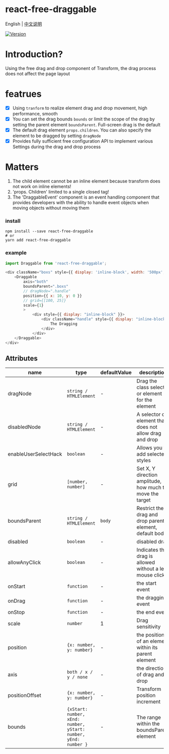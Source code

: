 # react-free-draggable

English | [中文说明](./README_CN.md)

[![Version](https://img.shields.io/badge/version-1.0.0-green)](https://www.npmjs.com/package/react-free-draggable)

# Introduction?

Using the free drag and drop component of Transform, the drag process does not affect the page layout

# featrues

- [x] Using `tranform` to realize element drag and drop movement, high performance, smooth
- [x] You can set the drag bounds `bounds` or limit the scope of the drag by setting the parent element `boundsParent`. Full-screen drag is the default
- [x] The default drag element `props.children`. You can also specify the element to be dragged by setting `dragNode`
- [x] Provides fully sufficient free configuration API to implement various Settings during the drag and drop process

# Matters

1. The child element cannot be an inline element because transform does not work on inline elements!
2. 'props. Children' limited to a single closed tag!
2. The 'DraggableEvent' component is an event handling component that provides developers with the ability to handle event objects when moving objects without moving them

### install
```
npm install --save react-free-draggable
# or
yarn add react-free-draggable
```

### example
```javascript
import Draggable from 'react-free-draggable';

<div className="boxs" style={{ display: 'inline-block', width: '500px', background: "red" }}>
    <Draggable
        axis="both"
        boundsParent=".boxs"
        // dragNode=".handle"
        position={{ x: 10, y: 0 }}
        // grid={[100, 25]}
        scale={1}
        >
            <div style={{ display: "inline-block" }}>
                <div className="handle" style={{ display: "inline-block", width: "80px",background: "blue", cursor: "pointer", height: "100%" }} type="default" onClick={this.clickToast}>
                    The Dragging
                </div>
            </div>
    </Draggable>
</div>
```

## Attributes

| name                          | type                  | defaultValue                                                   | description                                                                                                      |
| ----------------------------- | --------------------- | -------------------------------------------------------------- | --------------------------------------------------------------------------------------------------------- |
| dragNode                      | `string / HTMLElement`            | -                                                  | Drag the class selector or element for the element                                                                                  |
| disabledNode                  | `string / HTMLElement`            | -                                                  | A selector or element that does not allow drag and drop                                                                              |
| enableUserSelectHack          | `boolean`                         | -                                                  | Allows you to add selected styles                                                  |
| grid                          | `[number, number]`                | -                                                  | Set X, Y direction amplitude, how much to move the target                                                                              |
| boundsParent                  | `string / HTMLElement`            | `body`                                             | Restrict the drag and drop parent element, default body              |
| disabled                      | `boolean`                         | -                                                  | disabled drag                                                                                          |
| allowAnyClick                 | `boolean`                         | -                                                  | Indicates that drag is allowed without a left mouse click                                                                                          |
| onStart                       | `function`                        | -                                                  | the start event                                                                                          |
| onDrag                        | `function`                        | -                                                  | the dragging event                      |
| onStop                        | `function`                        | -                                                  | the end event                                                                                  |
| scale                         | `number`                          | 1                                                  | Drag sensitivity                                                                                  |
| position                      | `{x: number, y: number}`          | -                                                  | the position of an element within its parent element                                                                                  |
| axis                          | `both / x / y / none`             | -                                                  | the direction of drag and drop                                                                                  |
| positionOffset                | `{x: number, y: number}`          | -                                                  | Transform position increment                                                                                  |
| bounds                        | `{xStart: number, xEnd: number, yStart: number, yEnd: number }` | -                    | The range within the boundsParent element                                                                                          |



